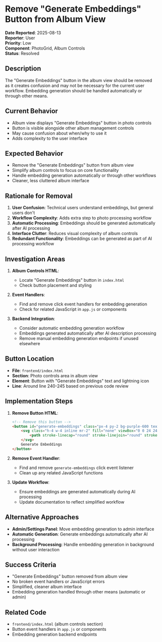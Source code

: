 # Remove "Generate Embeddings" Button from Album View

**Date Reported**: 2025-08-13  
**Reporter**: User  
**Priority**: Low  
**Component**: PhotoGrid, Album Controls  
**Status**: Resolved  

## Description
The "Generate Embeddings" button in the album view should be removed as it creates confusion and may not be necessary for the current user workflow. Embedding generation should be handled automatically or through other means.

## Current Behavior
- Album view displays "Generate Embeddings" button in photo controls
- Button is visible alongside other album management controls
- May cause confusion about when/why to use it
- Adds complexity to the user interface

## Expected Behavior
- Remove the "Generate Embeddings" button from album view
- Simplify album controls to focus on core functionality
- Handle embedding generation automatically or through other workflows
- Cleaner, less cluttered album interface

## Rationale for Removal
1. **User Confusion**: Technical users understand embeddings, but general users don't
2. **Workflow Complexity**: Adds extra step to photo processing workflow
3. **Automatic Processing**: Embeddings should be generated automatically after AI processing
4. **Interface Clutter**: Reduces visual complexity of album controls
5. **Redundant Functionality**: Embeddings can be generated as part of AI processing workflow

## Investigation Areas
1. **Album Controls HTML**:
   - Locate "Generate Embeddings" button in `index.html`
   - Check button placement and styling

2. **Event Handlers**:
   - Find and remove click event handlers for embedding generation
   - Check for related JavaScript in `app.js` or components

3. **Backend Integration**:
   - Consider automatic embedding generation workflow
   - Embeddings generated automatically after AI description processing
   - Remove manual embedding generation endpoints if unused elsewhere

## Button Location
- **File**: `frontend/index.html` 
- **Section**: Photo controls area in album view
- **Element**: Button with "Generate Embeddings" text and lightning icon
- **Line**: Around line 240-245 based on previous code review

## Implementation Steps
1. **Remove Button HTML**:
   ```html
   <!-- Remove this button -->
   <button id="generate-embeddings" class="px-4 py-2 bg-purple-600 text-white rounded-md hover:bg-purple-700 disabled:opacity-50" title="Generate CLIP embeddings for photos that have descriptions but no embeddings">
       <svg class="h-4 w-4 inline mr-2" fill="none" viewBox="0 0 24 24" stroke="currentColor">
           <path stroke-linecap="round" stroke-linejoin="round" stroke-width="2" d="M13 10V3L4 14h7v7l9-11h-7z"/>
       </svg>
       Generate Embeddings
   </button>
   ```

2. **Remove Event Handler**:
   - Find and remove `generate-embeddings` click event listener
   - Clean up any related JavaScript functions

3. **Update Workflow**:
   - Ensure embeddings are generated automatically during AI processing
   - Update documentation to reflect simplified workflow

## Alternative Approaches
- **Admin/Settings Panel**: Move embedding generation to admin interface
- **Automatic Generation**: Generate embeddings automatically after AI processing
- **Background Processing**: Handle embedding generation in background without user interaction

## Success Criteria
- "Generate Embeddings" button removed from album view
- No broken event handlers or JavaScript errors
- Simplified, cleaner album interface
- Embedding generation handled through other means (automatic or admin)

## Related Code
- `frontend/index.html` (album controls section)
- Button event handlers in `app.js` or components
- Embedding generation backend endpoints